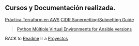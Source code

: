 ## Cursos y Documentación realizada. 

[Práctica Terraform en AWS](https://github.com/pro-public/template_terraform_aws.git)
[CIDR Supernetting/Subnetting Guide](Guia_definitiva_CIDR.pdf)
> [Python Múltiple Virtual Environments for Ansible versions](./papers/ansible_mul_ver.md)




BACK to [Readme](../readme.md)
Ir a [Proyectos](../proyectos.md)